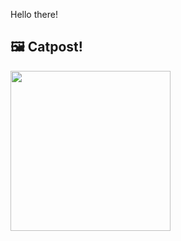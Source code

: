 Hello there!



## 🖼️ Catpost!

<sub>
    <img src="https://cdn2.thecatapi.com/images/apj.jpg" height="256">
</sub>

